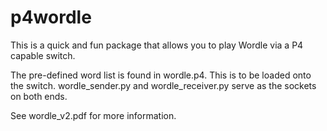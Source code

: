 # p4wordle
This is a quick and fun package that allows you to play Wordle via a P4 capable switch.

The pre-defined word list is found in wordle.p4. This is to be loaded onto the switch.
wordle_sender.py and wordle_receiver.py serve as the sockets on both ends.

See wordle_v2.pdf for more information.
